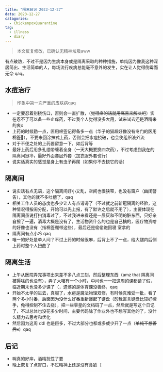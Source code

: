 ```yaml
---
title: "隔离日记 2023-12-27"
data: 2023-12-27
catagories: 
  - ChickenpoxQuarantine
tag:
  - illness
  - diary
---
```


> 本文反复修改，已确认无精神垃圾aww

<!-- more -->

有点破防，不过不是因为生病本身或是隔离采取的种种措施，单纯因为像我这种深居简出、生活简单的人，每场流行疾病总能毫不意外的发生，实在让人觉得倒霉而无奈 qaq。

## 水痘治疗

> 印象中第一次严重的皮肤病qaq

- 一定要忍着别挠伤口，否则会一直扩散，（~~觉得痒的话就用痛苦来解决吧~~）实在忍不了可以备一些止痒药，不过我个人觉得没多大用，试来试去还是酒精来的爽x
- 上药的时候勤一点，医用棉签记得备多一点（华子的猫超好像没有专门的医用棉签🤔），不要来回涂抹式上药，否则会把水痘挠破，也会使组织液外流
- 对于不便之处的上药要留意一下，如后背等
- 最好上药后用多孔绷带缠着全身（一天大概要换四次药），不过考虑到我在的隔离间挺冷，最好外面套层外套（加衣服外套也行）
- 说实话真实的感觉是身上有虫子再爬（如果你不去挠它的话）

## 隔离间

- 说实话有点无语，这个隔离间好小又乱，空间也很狭窄，也没有窗户（幽闭警告），其他的就不多吐槽了，qaq
- 相关工作人员的态度也多少让人有点谔谔了（不过就之前新冠隔离的经验，这种情况得按闹分配，开始可以先上报，有了默许之后就不用了），主要体现在隔离间虽说打扫消毒过了，不过我进来看还是一层灰和不明的脏东西，只好亲自擦了一遍，消毒大概是没有了，生活物资什么的也是自己搞的，医疗物资啥的好像也没有（指棉签绷带这些），最后还是偷偷跑回寝
室拿的
- 隔离间有点小冷 qaq
- 唯一的好处是单人间？不过上药的时候很麻，后背上不了一点，给大腿内后侧上药时整个人扭曲了

## 隔离生活

- 上午从医院弄完事项出来差不多八点三刻，然后整理东西（amz that 隔离间被褥啥的也没有），弄了大噶有一个小时，中间也一一把这周的课都请了假，临近期末也没多少课了（，遗憾的是体育课没善终，qaq
- 开始不太学的进去，真服了，水痘是魔法物理双修，有时候真难受一批，看了两个多小时番，后面因为没什么好番重新敲起了键盘（恕我直言键盘比较好控手，免得控制不住去挠），把一些零星的文档码了一点，然后就是写这个日记了，不过总体也没花多少时间，主要代码除了作业外也不想写其他的了，没什么精力去思考和优化
- 然后因为这周 ddl 也是巨多，不过大部分也都或多或少开了一点（~~单纯不想善后x~~）qaq

## 后记

- 啊真的好痒，酒精抗性了要
- 晚上恢复了点胃口，不过精神上还是没有食欲（
